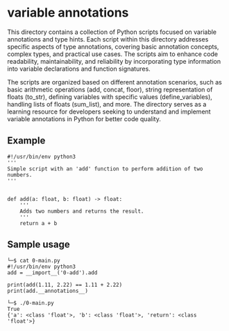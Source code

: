# variable annotations
This directory contains a collection of Python scripts focused on variable annotations and type hints. Each script within this directory addresses specific aspects of type annotations, covering basic annotation concepts, complex types, and practical use cases. The scripts aim to enhance code readability, maintainability, and reliability by incorporating type information into variable declarations and function signatures.  

The scripts are organized based on different annotation scenarios, such as basic arithmetic operations (add, concat, floor), string representation of floats (to_str), defining variables with specific values (define_variables), handling lists of floats (sum_list), and more. The directory serves as a learning resource for developers seeking to understand and implement variable annotations in Python for better code quality.  

## Example
```
#!/usr/bin/env python3
'''
Simple script with an 'add' function to perform addition of two numbers.
'''


def add(a: float, b: float) -> float:
    '''
    Adds two numbers and returns the result.
    '''
    return a + b
```

## Sample usage
```
└─$ cat 0-main.py 
#!/usr/bin/env python3
add = __import__('0-add').add

print(add(1.11, 2.22) == 1.11 + 2.22)
print(add.__annotations__) 

└─$ ./0-main.py
True
{'a': <class 'float'>, 'b': <class 'float'>, 'return': <class 'float'>}
```